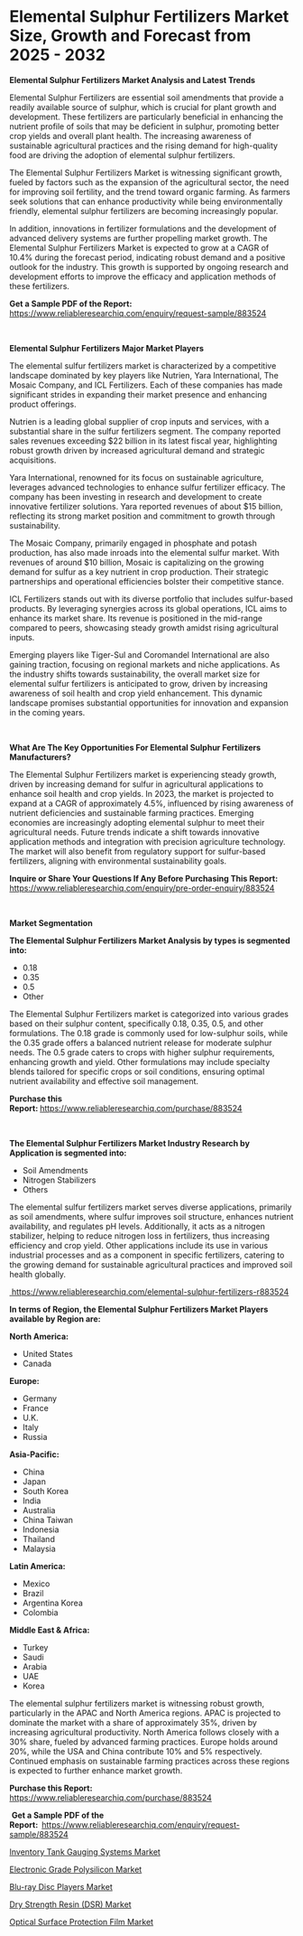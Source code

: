 <p><h1>Elemental Sulphur Fertilizers Market Size, Growth and Forecast from 2025 - 2032</h1></p><p><strong>Elemental Sulphur Fertilizers Market Analysis and Latest Trends</strong></p>
<p><p>Elemental Sulphur Fertilizers are essential soil amendments that provide a readily available source of sulphur, which is crucial for plant growth and development. These fertilizers are particularly beneficial in enhancing the nutrient profile of soils that may be deficient in sulphur, promoting better crop yields and overall plant health. The increasing awareness of sustainable agricultural practices and the rising demand for high-quality food are driving the adoption of elemental sulphur fertilizers.</p><p>The Elemental Sulphur Fertilizers Market is witnessing significant growth, fueled by factors such as the expansion of the agricultural sector, the need for improving soil fertility, and the trend toward organic farming. As farmers seek solutions that can enhance productivity while being environmentally friendly, elemental sulphur fertilizers are becoming increasingly popular. </p><p>In addition, innovations in fertilizer formulations and the development of advanced delivery systems are further propelling market growth. The Elemental Sulphur Fertilizers Market is expected to grow at a CAGR of 10.4% during the forecast period, indicating robust demand and a positive outlook for the industry. This growth is supported by ongoing research and development efforts to improve the efficacy and application methods of these fertilizers.</p></p>
<p><strong>Get a Sample PDF of the Report:&nbsp;</strong> <a href="https://www.reliableresearchiq.com/enquiry/request-sample/883524?utm_campaign=1119&utm_medium=2&utm_source=Github&utm_content=ia&utm_term=02042025&utm_id=elemental-sulphur-fertilizers">https://www.reliableresearchiq.com/enquiry/request-sample/883524</a></p>
<p>&nbsp;</p>
<p><strong>Elemental Sulphur Fertilizers Major Market Players</strong></p>
<p><p>The elemental sulfur fertilizers market is characterized by a competitive landscape dominated by key players like Nutrien, Yara International, The Mosaic Company, and ICL Fertilizers. Each of these companies has made significant strides in expanding their market presence and enhancing product offerings.</p><p>Nutrien is a leading global supplier of crop inputs and services, with a substantial share in the sulfur fertilizers segment. The company reported sales revenues exceeding $22 billion in its latest fiscal year, highlighting robust growth driven by increased agricultural demand and strategic acquisitions.</p><p>Yara International, renowned for its focus on sustainable agriculture, leverages advanced technologies to enhance sulfur fertilizer efficacy. The company has been investing in research and development to create innovative fertilizer solutions. Yara reported revenues of about $15 billion, reflecting its strong market position and commitment to growth through sustainability.</p><p>The Mosaic Company, primarily engaged in phosphate and potash production, has also made inroads into the elemental sulfur market. With revenues of around $10 billion, Mosaic is capitalizing on the growing demand for sulfur as a key nutrient in crop production. Their strategic partnerships and operational efficiencies bolster their competitive stance.</p><p>ICL Fertilizers stands out with its diverse portfolio that includes sulfur-based products. By leveraging synergies across its global operations, ICL aims to enhance its market share. Its revenue is positioned in the mid-range compared to peers, showcasing steady growth amidst rising agricultural inputs.</p><p>Emerging players like Tiger-Sul and Coromandel International are also gaining traction, focusing on regional markets and niche applications. As the industry shifts towards sustainability, the overall market size for elemental sulfur fertilizers is anticipated to grow, driven by increasing awareness of soil health and crop yield enhancement. This dynamic landscape promises substantial opportunities for innovation and expansion in the coming years.</p></p>
<p>&nbsp;</p>
<p><strong>What Are The Key Opportunities For Elemental Sulphur Fertilizers Manufacturers?</strong></p>
<p><p>The Elemental Sulphur Fertilizers market is experiencing steady growth, driven by increasing demand for sulfur in agricultural applications to enhance soil health and crop yields. In 2023, the market is projected to expand at a CAGR of approximately 4.5%, influenced by rising awareness of nutrient deficiencies and sustainable farming practices. Emerging economies are increasingly adopting elemental sulphur to meet their agricultural needs. Future trends indicate a shift towards innovative application methods and integration with precision agriculture technology. The market will also benefit from regulatory support for sulfur-based fertilizers, aligning with environmental sustainability goals.</p></p>
<p><strong>Inquire or Share Your Questions If Any Before Purchasing This Report:</strong> <a href="https://www.reliableresearchiq.com/enquiry/pre-order-enquiry/883524?utm_campaign=1119&utm_medium=2&utm_source=Github&utm_content=ia&utm_term=02042025&utm_id=elemental-sulphur-fertilizers">https://www.reliableresearchiq.com/enquiry/pre-order-enquiry/883524</a></p>
<p>&nbsp;</p>
<p><strong>Market Segmentation</strong></p>
<p><strong>The Elemental Sulphur Fertilizers Market Analysis by types is segmented into:</strong></p>
<p><ul><li>0.18</li><li>0.35</li><li>0.5</li><li>Other</li></ul></p>
<p><p>The Elemental Sulphur Fertilizers market is categorized into various grades based on their sulphur content, specifically 0.18, 0.35, 0.5, and other formulations. The 0.18 grade is commonly used for low-sulphur soils, while the 0.35 grade offers a balanced nutrient release for moderate sulphur needs. The 0.5 grade caters to crops with higher sulphur requirements, enhancing growth and yield. Other formulations may include specialty blends tailored for specific crops or soil conditions, ensuring optimal nutrient availability and effective soil management.</p></p>
<p><strong>Purchase this Report:&nbsp;</strong><a href="https://www.reliableresearchiq.com/purchase/883524?utm_campaign=1119&utm_medium=2&utm_source=Github&utm_content=ia&utm_term=02042025&utm_id=elemental-sulphur-fertilizers">https://www.reliableresearchiq.com/purchase/883524</a></p>
<p>&nbsp;</p>
<p><strong>The Elemental Sulphur Fertilizers Market Industry Research by Application is segmented into:</strong></p>
<p><ul><li>Soil Amendments</li><li>Nitrogen Stabilizers</li><li>Others</li></ul></p>
<p><p>The elemental sulfur fertilizers market serves diverse applications, primarily as soil amendments, where sulfur improves soil structure, enhances nutrient availability, and regulates pH levels. Additionally, it acts as a nitrogen stabilizer, helping to reduce nitrogen loss in fertilizers, thus increasing efficiency and crop yield. Other applications include its use in various industrial processes and as a component in specific fertilizers, catering to the growing demand for sustainable agricultural practices and improved soil health globally.</p></p>
<p><a href="https://www.reliableresearchiq.com/elemental-sulphur-fertilizers-r883524?utm_campaign=1119&utm_medium=2&utm_source=Github&utm_content=ia&utm_term=02042025&utm_id=elemental-sulphur-fertilizers">&nbsp;https://www.reliableresearchiq.com/elemental-sulphur-fertilizers-r883524</a></p>
<p><strong>In terms of Region, the Elemental Sulphur Fertilizers Market Players available by Region are:</strong></p>
<p>
    <p> <strong> North America: </strong>
        <ul>
            <li>United States</li>
            <li>Canada</li>
        </ul>
        </p> 
    <p> <strong> Europe: </strong>
        <ul>
            <li>Germany</li>
            <li>France</li>
            <li>U.K.</li>
            <li>Italy</li>
            <li>Russia</li>
        </ul>
        </p> 
    <p> <strong> Asia-Pacific: </strong>
        <ul>
            <li>China</li>
            <li>Japan</li>
            <li>South Korea</li>
            <li>India</li>
            <li>Australia</li>
            <li>China Taiwan</li>
            <li>Indonesia</li>
            <li>Thailand</li>
            <li>Malaysia</li>
        </ul>
        </p> 
    <p> <strong> Latin America: </strong>
        <ul>
            <li>Mexico</li>
            <li>Brazil</li>
            <li>Argentina Korea</li>
            <li>Colombia</li>
        </ul>
        </p> 
    <p> <strong> Middle East & Africa: </strong>
        <ul>
            <li>Turkey</li>
            <li>Saudi</li>
            <li>Arabia</li>
            <li>UAE</li>
            <li>Korea</li>
        </ul>
    </p>
    </p>
<p><p>The elemental sulphur fertilizers market is witnessing robust growth, particularly in the APAC and North America regions. APAC is projected to dominate the market with a share of approximately 35%, driven by increasing agricultural productivity. North America follows closely with a 30% share, fueled by advanced farming practices. Europe holds around 20%, while the USA and China contribute 10% and 5% respectively. Continued emphasis on sustainable farming practices across these regions is expected to further enhance market growth.</p></p>
<p><strong>Purchase this Report: </strong><a href="https://www.reliableresearchiq.com/purchase/883524?utm_campaign=1119&utm_medium=2&utm_source=Github&utm_content=ia&utm_term=02042025&utm_id=elemental-sulphur-fertilizers">https://www.reliableresearchiq.com/purchase/883524</a></p>
<p>&nbsp;<strong>Get a Sample PDF of the Report:&nbsp;&nbsp;</strong><a href="https://www.reliableresearchiq.com/enquiry/request-sample/883524?utm_campaign=1119&utm_medium=2&utm_source=Github&utm_content=ia&utm_term=02042025&utm_id=elemental-sulphur-fertilizers">https://www.reliableresearchiq.com/enquiry/request-sample/883524</a></p>
<p><strong></strong></p>
<p><p><a href="https://github.com/handyiongikg/Market-Research-Report-List-1/blob/main/inventory-tank-gauging-systems-market.md?utm_campaign=1119&utm_medium=2&utm_source=Github&utm_content=ia&utm_term=02042025&utm_id=elemental-sulphur-fertilizers">Inventory Tank Gauging Systems Market</a></p><p><a href="https://github.com/ebalabenoot/Market-Research-Report-List-1/blob/main/electronic-grade-polysilicon-market.md?utm_campaign=1119&utm_medium=2&utm_source=Github&utm_content=ia&utm_term=02042025&utm_id=elemental-sulphur-fertilizers">Electronic Grade Polysilicon Market</a></p><p><a href="https://github.com/cwasicioaie/Market-Research-Report-List-1/blob/main/blu-ray-disc-players-market.md?utm_campaign=1119&utm_medium=2&utm_source=Github&utm_content=ia&utm_term=02042025&utm_id=elemental-sulphur-fertilizers">Blu-ray Disc Players Market</a></p><p><a href="https://github.com/qianyateina/Market-Research-Report-List-1/blob/main/dry-strength-resin-dsr-market.md?utm_campaign=1119&utm_medium=2&utm_source=Github&utm_content=ia&utm_term=02042025&utm_id=elemental-sulphur-fertilizers">Dry Strength Resin (DSR) Market</a></p><p><a href="https://github.com/jensanohishi/Market-Research-Report-List-1/blob/main/optical-surface-protection-film-market.md?utm_campaign=1119&utm_medium=2&utm_source=Github&utm_content=ia&utm_term=02042025&utm_id=elemental-sulphur-fertilizers">Optical Surface Protection Film Market</a></p></p>